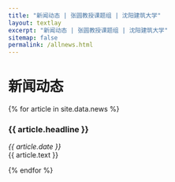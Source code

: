 ```yaml
---
title: "新闻动态 | 张圆教授课题组 | 沈阳建筑大学"
layout: textlay
excerpt: "新闻动态 | 张圆教授课题组 | 沈阳建筑大学"
sitemap: false
permalink: /allnews.html
---
```


# 新闻动态

{% for article in site.data.news %}

<h3>{{ article.headline }}</h3>
<p><em>{{ article.date }}</em><br>
{{ article.text }}<br></p>
{% endfor %}
